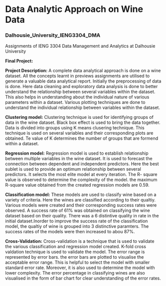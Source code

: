 # Data Analytic Approach on Wine Data

### Dalhousie_University_IENG3304_DMA
Assignments of IENG 3304 Data Management and Analytics at Dalhousie University

**Final Project:**

**Project Description:** A complete data analytical approach is done on a wine dataset. All the concepts learnt in previews assignments are utilised to generate a valuable data analytical report. 
Initially the preprocessing of data is done. Here data cleaning and  exploratory data analysis is done to better understand the relationship between several variables within the dataset. This also helps in understanding about the individual nature of various parameters within a dataset. Various plotting techniques are done to understand the individual relationship between variables within the dataset.

**Clustering model:**
Clustering technique is used for identifying groups of data in the wine dataset. Black box effect is used to bring the data together. Data is divided into groups using K means clusering technique. This technique is used on several variables and their corresponding plots are obtained. Te value of K determines the number of groups that are formend within a dataset.

**Regression model:**
Regression model is used to establish relationship between multiple variables in the wine dataset. It is used to forecast the connection between dependent and independent predictors. Here the best sublet is used to provide an optimum relationship between several predictors. It selects the most elite model at every iteration. The R- square value is observed to determine the complexity of the model. the maximum R-square value obtained from the created regression models are 0.59.

**Classification model:**
These models are used to classify wine based on a variety of criteria. Here the wines are classified according to their qualtiy. Various models were created and their corresponding success rates were observed. A success rate of 61% was obtained on classifying the wine dataset based on their quality.
There was a 6 distintive quality in rate in the initial dataset.Inorder to improve the success rate of the classification model, the qualtiy of wine is grouped into 3 distinctive paramters. The success rates of the models were then increased to abou 87%.

**Cross-Validation:**
Cross-validation is a technique that is used to validate the various classification and regression model created. K-fold cross valdation technique is used to validate the model. The error range is represented by error bars. the error bars are plotted to visualise the acceptable error range. This is helpful to select the model with smaller standard error rate. Moreover, it is also used to determine the model with lower complexity. The error percentage in classifying wines are also visualised in the form of bar chart for clear understanding of the error rates.
